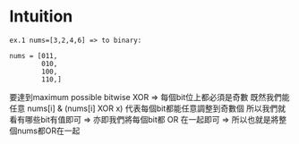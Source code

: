 # Intuition

```
ex.1 nums=[3,2,4,6] => to binary:

nums = [011,
        010,
        100,
        110,]
```

要達到maximum possible bitwise XOR => 每個bit位上都必須是奇數
既然我們能任意 nums[i] & (nums[i] XOR x)
代表每個bit都能任意調整到奇數個
所以我們就看有哪些bit有值即可 => 亦即我們將每個bit都 OR 在一起即可
=> 所以也就是將整個nums都OR在一起